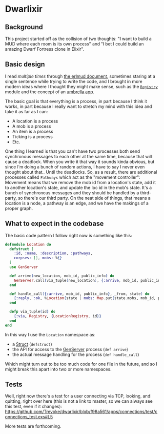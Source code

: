 # Dwarlixir

## Background
This project started off as the collision of two thoughts: "I want to build a MUD where each room is its own process" and "I bet I could build an amazing Dwarf Fortress clone in Elixir".

## Basic design

I read _multiple times_ through [the erlmud document](http://zxq9.com/erlmud/html/index.html), sometimes staring at a single sentence while trying to write the code, and I brought in more modern ideas where I thought they might make sense, such as the [`Registry`](https://hexdocs.pm/elixir/Registry.html#content) module and the concept of an [umbrella app](http://elixir-lang.org/getting-started/mix-otp/dependencies-and-umbrella-apps.html#umbrella-projects).


The basic goal is that everything is a process, in part because I think it works, in part because I really want to stretch my mind with this idea and take it as far as I can:

- A location is a process
- A mob is a process
- An item is a process
- Ticking is a process
- Etc.

One thing I learned is that you can't have two processes both send synchronous messages to each other at the same time, because that will cause a deadlock. When you write it that way it sounds kinda obvious, but since I'm doing a bunch of random actions, I have to say I never even thought about that.. Until the deadlocks. So, as a result, there are additional processes called `Pathways` which act as the "movement controller": Movement means that we remove the mob id from a location's state, add it to another location's state, and update the loc id in the mob's state. It's a bunch of synchronous messages and they should be handled by a third-party, so there's our third party. On the neat side of things, that means a location is a node, a pathway is an edge, and we have the makings of a proper graph.

## What to expect in the codebase

The basic code pattern I follow right now is something like this:

```elixir
defmodule Location do
  defstruct [
    :id, :name, :description, :pathways, 
    corpses: [], mobs: %{}
  ]
  use GenServer

  def arrive(new_location, mob_id, public_info) do
    GenServer.call(via_tuple(new_location), {:arrive, mob_id, public_info})
  end

  def handle_call({:arrive, mob_id, public_info}, _from, state) do
    {:reply, :ok, %Location{state | mobs: Map.put(state.mobs, mob_id, public_info)}}
  end

  defp via_tuple(id) do
    {:via, Registry, {LocationRegistry, id}}
  end
end
```

In this way I use the `Location` namespace as:
- a [Struct](http://elixir-lang.org/getting-started/structs.html) (`defstruct`)
- the API for access to the [GenServer](https://hexdocs.pm/elixir/GenServer.html) process (`def arrive`)
- the actual message handling for the process (`def handle_call`)

Which might turn out to be too much code for one file in the future, and so I might break this apart into two or more namespaces.

## Tests

Well, right now there's a test for a user connecting via  TCP, looking, and quitting, right over here (this is not a link to master, so we can always see this test, even if it changes): https://github.com/Trevoke/dwarlixir/blob/f98a561/apps/connections/test/connections_test.exs#L5

More tests are forthcoming.
